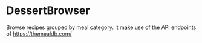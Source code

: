 # DessertBrowser
Browse recipes grouped by meal category. It make use of the API endpoints of https://themealdb.com/ 
